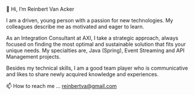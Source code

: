 👋 Hi, I’m Reinbert Van Acker

I am a driven, young person with a passion for new technologies. My colleagues describe me as motivated and eager to learn.

As an Integration Consultant at AXI, I take a strategic approach, always focused on finding the most optimal and sustainable solution that fits your unique needs. My specialties are, Java (Spring), Event Streaming and API Management projects.

Besides my technical skills, I am a good team player who is communicative and likes to share newly acquired knowledge and experiences.


📫 How to reach me ...
reinbertva@gmail.com

